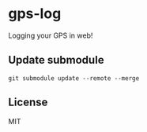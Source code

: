 # gps-log

Logging your GPS in web!

## Update submodule

```
git submodule update --remote --merge
```

## License

MIT
